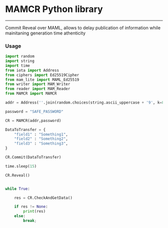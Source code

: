 # MAMCR Python library
------
Commit Reveal over MAML, allows to delay publication of information while mainitaning generation time athenticity

### Usage

```python
import random
import string
import time
from iota import Address
from ciphers import Ed25519Cipher
from mam_lite import MAML_Ed25519
from writer import MAM_Writer
from reader import MAM_Reader
from MAMCR import MAMCR

addr = Address(''.join(random.choices(string.ascii_uppercase + '9', k=81)))

password = "SAFE_PASSWORD"

CR = MAMCR(addr,password)

DataToTransfer = {
    "field1" : "Something1",
    "field2" : "Something2",
    "field3" : "Something3",
}

CR.Commit(DataToTransfer)

time.sleep(15)

CR.Reveal()


while True:

    res = CR.CheckAndGetData()

    if res != None:
        print(res)
    else:
        break;



```




